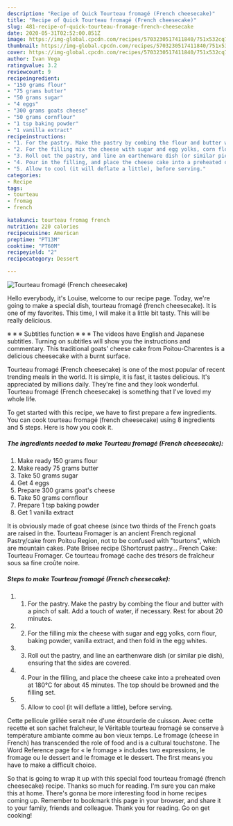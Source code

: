 ```yaml
---
description: "Recipe of Quick Tourteau fromagé (French cheesecake)"
title: "Recipe of Quick Tourteau fromagé (French cheesecake)"
slug: 481-recipe-of-quick-tourteau-fromage-french-cheesecake
date: 2020-05-31T02:52:00.851Z
image: https://img-global.cpcdn.com/recipes/5703230517411840/751x532cq70/tourteau-fromage-french-cheesecake-recipe-main-photo.jpg
thumbnail: https://img-global.cpcdn.com/recipes/5703230517411840/751x532cq70/tourteau-fromage-french-cheesecake-recipe-main-photo.jpg
cover: https://img-global.cpcdn.com/recipes/5703230517411840/751x532cq70/tourteau-fromage-french-cheesecake-recipe-main-photo.jpg
author: Ivan Vega
ratingvalue: 3.2
reviewcount: 9
recipeingredient:
- "150 grams flour"
- "75 grams butter"
- "50 grams sugar"
- "4 eggs"
- "300 grams goats cheese"
- "50 grams cornflour"
- "1 tsp baking powder"
- "1 vanilla extract"
recipeinstructions:
- "1. For the pastry. Make the pastry by combing the flour and butter with a pinch of salt. Add a touch of water, if necessary. Rest for about 20 minutes."
- "2. For the filling mix the cheese with sugar and egg yolks, corn flour, baking powder, vanilla extract, and then fold in the egg whites."
- "3. Roll out the pastry, and line an earthenware dish (or similar pie dish), ensuring that the sides are covered."
- "4. Pour in the filling, and place the cheese cake into a preheated oven at 180°C for about 45 minutes. The top should be browned and the filling set."
- "5. Allow to cool (it will deflate a little), before serving."
categories:
- Recipe
tags:
- tourteau
- fromag
- french

katakunci: tourteau fromag french 
nutrition: 220 calories
recipecuisine: American
preptime: "PT13M"
cooktime: "PT60M"
recipeyield: "2"
recipecategory: Dessert

---
```



![Tourteau fromagé (French cheesecake)](https://img-global.cpcdn.com/recipes/5703230517411840/751x532cq70/tourteau-fromage-french-cheesecake-recipe-main-photo.jpg)

Hello everybody, it's Louise, welcome to our recipe page. Today, we're going to make a special dish, tourteau fromagé (french cheesecake). It is one of my favorites. This time, I will make it a little bit tasty. This will be really delicious.

※ ※ ※ Subtitles function ※ ※ ※ The videos have English and Japanese subtitles. Turning on subtitles will show you the instructions and commentary. This traditional goats&#39; cheese cake from Poitou-Charentes is a delicious cheesecake with a burnt surface.

Tourteau fromagé (French cheesecake) is one of the most popular of recent trending meals in the world. It is simple, it is fast, it tastes delicious. It's appreciated by millions daily. They're fine and they look wonderful. Tourteau fromagé (French cheesecake) is something that I've loved my whole life.


To get started with this recipe, we have to first prepare a few ingredients. You can cook tourteau fromagé (french cheesecake) using 8 ingredients and 5 steps. Here is how you cook it.

<!--inarticleads1-->

##### The ingredients needed to make Tourteau fromagé (French cheesecake):

1. Make ready 150 grams flour
1. Make ready 75 grams butter
1. Take 50 grams sugar
1. Get 4 eggs
1. Prepare 300 grams goat&#39;s cheese
1. Take 50 grams cornflour
1. Prepare 1 tsp baking powder
1. Get 1 vanilla extract


It is obviously made of goat cheese (since two thirds of the French goats are raised in the. Tourteau Fromager is an ancient French regional Pastry/cake from Poitou Region, not to be confused with &#34;tourtons&#34;, which are mountain cakes. Pate Brisee recipe (Shortcrust pastry… French Cake: Tourteau Fromager. Ce tourteau fromagé cache des trésors de fraîcheur sous sa fine croûte noire. 

<!--inarticleads2-->

##### Steps to make Tourteau fromagé (French cheesecake):

1. 1. For the pastry. Make the pastry by combing the flour and butter with a pinch of salt. Add a touch of water, if necessary. Rest for about 20 minutes.
1. 2. For the filling mix the cheese with sugar and egg yolks, corn flour, baking powder, vanilla extract, and then fold in the egg whites.
1. 3. Roll out the pastry, and line an earthenware dish (or similar pie dish), ensuring that the sides are covered.
1. 4. Pour in the filling, and place the cheese cake into a preheated oven at 180°C for about 45 minutes. The top should be browned and the filling set.
1. 5. Allow to cool (it will deflate a little), before serving.


Cette pellicule grillée serait née d&#39;une étourderie de cuisson. Avec cette recette et son sachet fraîcheur, le Véritable tourteau fromagé se conserve à température ambiante comme au bon vieux temps. Le fromage (cheese in French) has transcended the role of food and is a cultural touchstone. The Word Reference page for « le fromage » includes two expressions, le fromage ou le dessert and le fromage et le dessert. The first means you have to make a difficult choice. 

So that is going to wrap it up with this special food tourteau fromagé (french cheesecake) recipe. Thanks so much for reading. I'm sure you can make this at home. There's gonna be more interesting food in home recipes coming up. Remember to bookmark this page in your browser, and share it to your family, friends and colleague. Thank you for reading. Go on get cooking!
